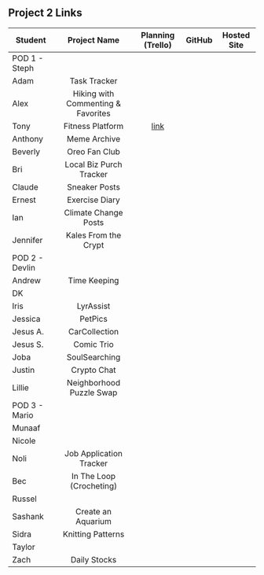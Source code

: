 ## Project 2 Links

| Student | Project Name | Planning (Trello) | GitHub | Hosted Site |
|---|:---:|:---:|:---:|:---:|
| POD 1 - Steph |  |  |  |  |
| Adam | Task Tracker |  |  |  |
| Alex | Hiking with Commenting & Favorites |  |  |  |
| Tony | Fitness Platform | [link](https://trello.com/b/TiiQjqaC/sei-project-2) |  |  |
| Anthony | Meme Archive |  |  |  |
| Beverly | Oreo Fan Club |  |  |  |
| Bri | Local Biz Purch Tracker |  |  |  |
| Claude | Sneaker Posts |  |  |  |
| Ernest | Exercise Diary |  |  |  |
| Ian | Climate Change Posts |  |  |  |
| Jennifer | Kales From the Crypt |  |  |  |
| POD 2 - Devlin |  |  |  |  |
| Andrew | Time Keeping |  |  |  |
| DK |  |  |  |  |
| Iris | LyrAssist |  |  |  |
| Jessica | PetPics |  |  |  |
| Jesus A. | CarCollection |  |  |  |
| Jesus S. | Comic Trio |  |  |  |
| Joba | SoulSearching |  |  |  |
| Justin | Crypto Chat |  |  |  |
| Lillie | Neighborhood Puzzle Swap |  |  |  |
| POD 3 - Mario |  |  |  |  |
| Munaaf |  |  |  |  |
| Nicole |  |  |  |  |
| Noli | Job Application Tracker |  |  |  |
| Bec | In The Loop (Crocheting) |  |  |  |
| Russel |  |  |  |  |
| Sashank | Create an Aquarium |  |  |  |
| Sidra | Knitting Patterns |  |  |  |
| Taylor |  |  |  |  |
| Zach | Daily Stocks |  |  |  |

